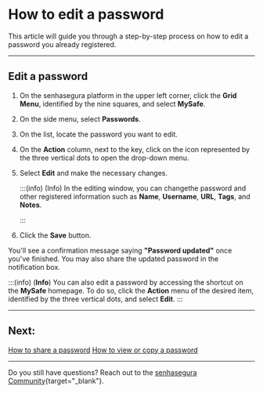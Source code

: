 # How to edit a password

This article will guide you through a step-by-step process on how to edit a password you already registered.
***
## Edit a password

1. On the senhasegura platform in the upper left corner, click the **Grid Menu**, identified by the nine squares, and select **MySafe**.
2. On the side menu, select **Passwords**. 
3. On the list, locate the password you want to edit.
4. On the **Action** column, next to the key, click on the icon represented by the three vertical dots to open the drop-down menu.
5. Select **Edit** and make the necessary changes.

    :::(info) (Info)
    In the editing window, you can changethe password and other registered information such as **Name**, **Username**, **URL**, **Tags**, and **Notes**.

    :::
7. Click the **Save** button.

You'll see a confirmation message saying **"Password updated"** once you've finished. You may also share the updated password in the notification box.

:::(info) (**Info**)
You can also edit a password by accessing the shortcut on the **MySafe** homepage. To do so, click the **Action** menu of the desired item, identified by the three vertical dots, and select **Edit**.
:::

***

## Next:
[How to share a password](/v3-32/docs/mysafe-passwords-share)
[How to view or copy a password](/v3-32/docs/mysafe-passwords-view-copy)

***

Do you still have questions? Reach out to the [senhasegura Community](https://community.senhasegura.io/){target="_blank"}.